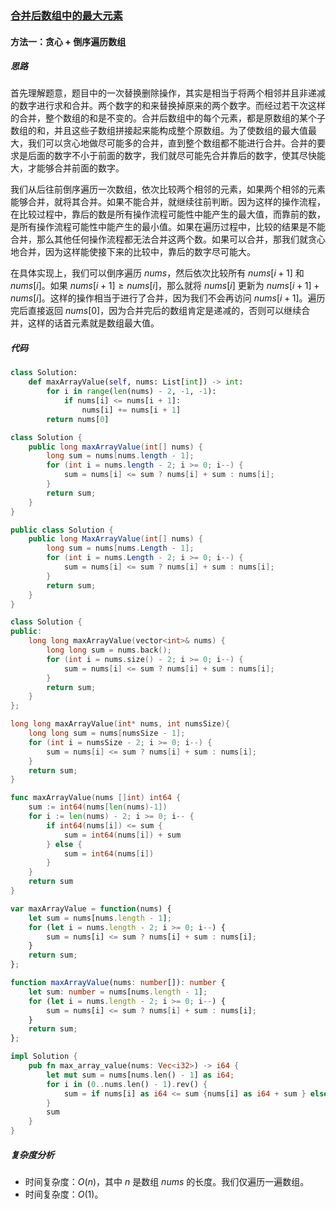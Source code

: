 ### [合并后数组中的最大元素](https://leetcode.cn/problems/largest-element-in-an-array-after-merge-operations/solutions/2679835/he-bing-hou-shu-zu-zhong-de-zui-da-yuan-s2b5o/)

#### 方法一：贪心 + 倒序遍历数组

##### 思路

首先理解题意，题目中的一次替换删除操作，其实是相当于将两个相邻并且非递减的数字进行求和合并。两个数字的和来替换掉原来的两个数字。而经过若干次这样的合并，整个数组的和是不变的。合并后数组中的每个元素，都是原数组的某个子数组的和，并且这些子数组拼接起来能构成整个原数组。为了使数组的最大值最大，我们可以贪心地做尽可能多的合并，直到整个数组都不能进行合并。合并的要求是后面的数字不小于前面的数字，我们就尽可能先合并靠后的数字，使其尽快能大，才能够合并前面的数字。

我们从后往前倒序遍历一次数组，依次比较两个相邻的元素，如果两个相邻的元素能够合并，就将其合并。如果不能合并，就继续往前判断。因为这样的操作流程，在比较过程中，靠后的数是所有操作流程可能性中能产生的最大值，而靠前的数，是所有操作流程可能性中能产生的最小值。如果在遍历过程中，比较的结果是不能合并，那么其他任何操作流程都无法合并这两个数。如果可以合并，那我们就贪心地合并，因为这样能使接下来的比较中，靠后的数字尽可能大。

在具体实现上，我们可以倒序遍历 $\textit{nums}$，然后依次比较所有 $\textit{nums}[i+1]$ 和 $\textit{nums}[i]$。如果 $\textit{nums}[i+1] \geq \textit{nums}[i]$，那么就将 $\textit{nums}[i]$ 更新为 $\textit{nums}[i+1] + \textit{nums}[i]$。这样的操作相当于进行了合并，因为我们不会再访问 $\textit{nums}[i+1]$。遍历完后直接返回 $\textit{nums}[0]$，因为合并完后的数组肯定是递减的，否则可以继续合并，这样的话首元素就是数组最大值。

##### 代码

```python
class Solution:
    def maxArrayValue(self, nums: List[int]) -> int:
        for i in range(len(nums) - 2, -1, -1):
            if nums[i] <= nums[i + 1]:
                nums[i] += nums[i + 1]
        return nums[0]
```

```java
class Solution {
    public long maxArrayValue(int[] nums) {
        long sum = nums[nums.length - 1];
        for (int i = nums.length - 2; i >= 0; i--) {
            sum = nums[i] <= sum ? nums[i] + sum : nums[i];
        }
        return sum;
    }
}
```

```csharp
public class Solution {
    public long MaxArrayValue(int[] nums) {
        long sum = nums[nums.Length - 1];
        for (int i = nums.Length - 2; i >= 0; i--) {
            sum = nums[i] <= sum ? nums[i] + sum : nums[i];
        }
        return sum;
    }
}
```

```c++
class Solution {
public:
    long long maxArrayValue(vector<int>& nums) {
        long long sum = nums.back();
        for (int i = nums.size() - 2; i >= 0; i--) {
            sum = nums[i] <= sum ? nums[i] + sum : nums[i];
        }
        return sum;
    }
};
```

```c
long long maxArrayValue(int* nums, int numsSize){
    long long sum = nums[numsSize - 1];
    for (int i = numsSize - 2; i >= 0; i--) {
        sum = nums[i] <= sum ? nums[i] + sum : nums[i];
    }
    return sum;
}
```

```go
func maxArrayValue(nums []int) int64 {
    sum := int64(nums[len(nums)-1])
    for i := len(nums) - 2; i >= 0; i-- {
        if int64(nums[i]) <= sum {
            sum = int64(nums[i]) + sum
        } else {
            sum = int64(nums[i])
        }
    }
    return sum
}
```

```javascript
var maxArrayValue = function(nums) {
    let sum = nums[nums.length - 1];
    for (let i = nums.length - 2; i >= 0; i--) {
        sum = nums[i] <= sum ? nums[i] + sum : nums[i];
    }
    return sum;
};
```

```typescript
function maxArrayValue(nums: number[]): number {
    let sum: number = nums[nums.length - 1];
    for (let i = nums.length - 2; i >= 0; i--) {
        sum = nums[i] <= sum ? nums[i] + sum : nums[i];
    }
    return sum;
};
```

```rust
impl Solution {
    pub fn max_array_value(nums: Vec<i32>) -> i64 {
        let mut sum = nums[nums.len() - 1] as i64;
        for i in (0..nums.len() - 1).rev() {
            sum = if nums[i] as i64 <= sum {nums[i] as i64 + sum } else {nums[i] as i64};
        }
        sum
    }
}
```

##### 复杂度分析

- 时间复杂度：$O(n)$，其中 $n$ 是数组 $\textit{nums}$ 的长度。我们仅遍历一遍数组。
- 时间复杂度：$O(1)$。

